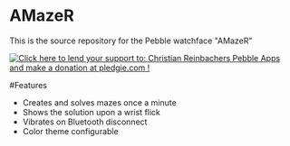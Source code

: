 AMazeR
==============

This is the source repository for the Pebble watchface "AMazeR"

<a href='https://pledgie.com/campaigns/28156'><img alt='Click here to lend your support to: Christian Reinbachers Pebble Apps and make a donation at pledgie.com !' src='https://pledgie.com/campaigns/28156.png?skin_name=chrome' border='0' ></a>

#Features
- Creates and solves mazes once a minute
- Shows the solution upon a wrist flick
- Vibrates on Bluetooth disconnect
- Color theme configurable
